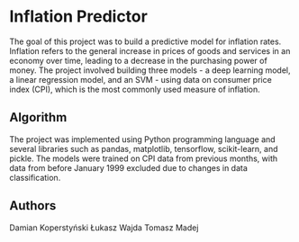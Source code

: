 # Inflation Predictor
The goal of this project was to build a predictive model for inflation rates. Inflation refers to the general increase in prices of goods and services in an economy over time, leading to a decrease in the purchasing power of money. The project involved building three models - a deep learning model, a linear regression model, and an SVM - using data on consumer price index (CPI), which is the most commonly used measure of inflation.

## Algorithm
The project was implemented using Python programming language and several libraries such as pandas, matplotlib, tensorflow, scikit-learn, and pickle. The models were trained on CPI data from previous months, with data from before January 1999 excluded due to changes in data classification.

## Authors
Damian Koperstyński
Łukasz Wajda
Tomasz Madej
